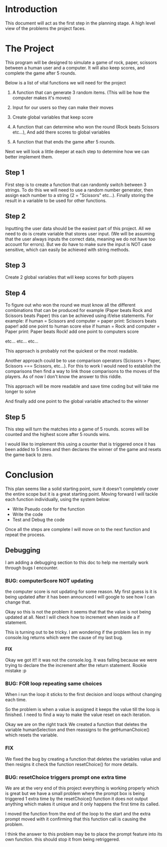 # Introduction

This document will act as the first step in the planning stage. 
A high level view of the problems the project faces.

# The Project

This program will be designed to simulate a game of rock, paper, scissors between a human user and a computer.
It will also keep scores, and complete the game after 5 rounds.

Below is a list of vital functions we will need for the project

1. A function that can generate 3 random items. 
    (This will be how the computer makes it's moves)

2. Input for our users so they can make their moves

3. Create global variables that keep score

4. A function that can determine who won the round (Rock beats Scissors etc...), And add there scores to global variables

5. A function that that ends the game after 5 rounds.

Next we will look a little deeper at each step to determine how we can better implement them.

## Step 1

First step is to create a function that can randomly switch between 3 strings.
To do this we will need to use a random number generator, 
then assign each number to a string (2 = "Scissors" etc...).
Finally storing the result in a variable to be used for other functions.

## Step 2

Inputting the user data should be the easiest part of this project.
All we need to do is create variable that stores user input. (We will be assuming that the user always inputs the correct data, meaning we do not have too account for errors). But we do have to make sure the input is NOT case sensitive, which can easily be achieved with string methods.

## Step 3

Create 2 global variables that will keep scores for both players

## Step 4

To figure out who won the round we must know all the different combinations that can be produced for example (Paper beats Rock and Scissors beats Paper) this can be achieved using if/else statements.
For example:
if human = Scissors and computer = paper
    print: Scissors beats paper!
    add one point to human score
else if human = Rock and computer = Paper
    print: Paper beats Rock!
    add one point to computers score

etc...
etc...
etc...

This approach is probably not the quickest or the most readable.

Another approach could be to use comparison operators (Scissors > Paper, Scissors === Scissors, etc...).
For this to work I would need to establish the comparisons then find a way to link those comparisons to the moves of the players. As of now I don't know the answer to this riddle.

This approach will be more readable and save time coding but will take me longer to solve

And finally add one point to the global variable attached to the winner

## Step 5

This step will turn the matches into a game of 5 rounds. scores will be counted and the highest score after 5 rounds wins.

I would like to implement this using a counter that is triggered once it has been added to 5 times and then declares the winner of the game and resets the game back to zero.

# Conclusion

This plan seems like a solid starting point, sure it doesn't completely cover the entire scope but it is a great starting point. Moving forward I will tackle each function individually, using the system below:

- Write Pseudo code for the function
- Write the code
- Test and Debug the code

Once all the steps are complete I will move on to the next function and repeat the process.

## Debugging

I am adding a debugging section to this doc to help me mentally work through bugs I encounter.

### BUG: computerScore NOT updating

the computer score is not updating for some reason. My first guess is it is being updated after it has been announced I will google to see how I can change that. 

Okay so this is not the problem it seems that that the value is not being updated at all. Next I will check how to increment when inside a if statement.

This is turning out to be tricky. I am wondering if the problem lies in my console.log returns which were the cause of my last bug.

#### FIX

Okay we got it!! it was not the console.log. It was failing because we were trying to declare the the increment after the return statement. Rookie mistake :p

### BUG: FOR loop repeating same choices

When i run the loop it sticks to the first decision and loops without changing each time.

So the problem is when a value is assigned it keeps the value till the loop is finished. I need to find a way to make the value reset on each iteration.

Okay we are on the right track We created a function that deletes the variable humanSelection and then reassigns to the getHumanChoice() which resets the variable.

### FIX

We fixed the bug by creating a function that deletes the variables value and then resigns it check the function resetChoice() for more details.

### BUG: resetChoice triggers prompt one extra time

We are at the very end of this project everything is working properly which is great but we have a small problem where the prompt box is being triggered 1 extra time by the resetChoice() function it does not output anything which makes it unique and it only happens the first time its called.

I moved the function from the end of the loop to the start and the extra prompt moved with it confirming that this function call is causing the problem.

I think the answer to this problem may be to place the prompt feature into its own function. this should stop it from being retriggered.